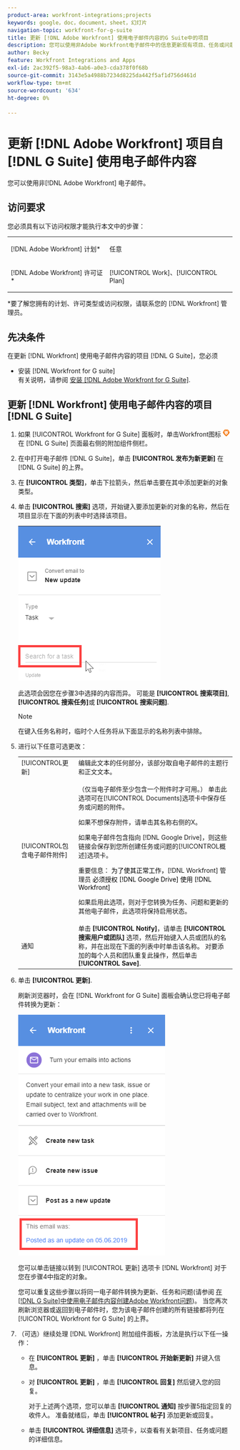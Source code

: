 ```yaml
---
product-area: workfront-integrations;projects
keywords: google，doc，document，sheet，幻灯片
navigation-topic: workfront-for-g-suite
title: 更新 [!DNL Adobe Workfront] 使用电子邮件内容的G Suite中的项目
description: 您可以使用非Adobe Workfront电子邮件中的信息更新现有项目、任务或问题。
author: Becky
feature: Workfront Integrations and Apps
exl-id: 2ac392f5-98a3-4ab6-a0e3-cda378f0f68b
source-git-commit: 3143e5a4988b7234d8225da442f5af1d756d461d
workflow-type: tm+mt
source-wordcount: '634'
ht-degree: 0%

---
```


# 更新 [!DNL Adobe Workfront] 项目自 [!DNL G Suite] 使用电子邮件内容

您可以使用非[!DNL Adobe Workfront] 电子邮件。

## 访问要求

您必须具有以下访问权限才能执行本文中的步骤：

<table style="table-layout:auto"> 
 <col> 
 <col> 
 <tbody> 
  <tr> 
   <td role="rowheader">[!DNL Adobe Workfront] 计划*</td> 
   <td> <p>任意</p> </td> 
  </tr> 
  <tr> 
   <td role="rowheader">[!DNL Adobe Workfront] 许可证*</td> 
   <td> <p>[!UICONTROL Work]、[!UICONTROL Plan]</p> </td> 
  </tr> 
 </tbody> 
</table>

&#42;要了解您拥有的计划、许可类型或访问权限，请联系您的 [!DNL Workfront] 管理员。

## 先决条件

在更新 [!DNL Workfront] 使用电子邮件内容的项目 [!DNL G Suite]，您必须

* 安装 [!DNL Workfront for G suite]\
   有关说明，请参阅 [安装 [!DNL Adobe Workfront for G Suite]](../../workfront-integrations-and-apps/workfront-for-g-suite/install-workfront-for-gsuite.md).

## 更新 [!DNL Workfront] 使用电子邮件内容的项目 [!DNL G Suite]

1. 如果 [!UICONTROL Workfront for G Suite] 面板时，单击Workfront图标 ![](assets/wf-lion-icon.png) 在 [!DNL G Suite] 页面最右侧的附加组件侧栏。
1. 在中打开电子邮件 [!DNL G Suite]，单击 **[!UICONTROL 发布为新更新]** 在 [!DNL G Suite] 的上界。
1. 在 **[!UICONTROL 类型]**，单击下拉箭头，然后单击要在其中添加更新的对象类型。
1. 单击 **[!UICONTROL 搜索]** 选项，开始键入要添加更新的对象的名称，然后在项目显示在下面的列表中时选择该项目。

   ![](assets/click-search-for-task-issue.png)

   此选项会因您在步骤3中选择的内容而异。 可能是 **[!UICONTROL 搜索项目]**, **[!UICONTROL 搜索任务]**&#x200B;或 **[!UICONTROL 搜索问题]**.

   >[!NOTE]
   >
   >在键入任务名称时，临时个人任务将从下面显示的名称列表中排除。

1. 进行以下任意可选更改：

   <table style="table-layout:auto"> 
    <col> 
    <col> 
    <tbody> 
     <tr> 
      <td role="rowheader">[!UICONTROL更新]</td> 
      <td>编辑此文本的任何部分，该部分取自电子邮件的主题行和正文文本。</td> 
     </tr> 
     <tr data-mc-conditions=""> 
      <td role="rowheader">[!UICONTROL包含电子邮件附件]</td> 
      <td><p>（仅当电子邮件至少包含一个附件时才可用。） 单击此选项可在[!UICONTROL Documents]选项卡中保存任务或问题的附件。 </p><p>如果不想保存附件，请单击其名称右侧的X。 </p><p>如果电子邮件包含指向 [!DNL Google Drive]，则这些链接会保存到您所创建任务或问题的[!UICONTROL概述]选项卡。 </p><p>重要信息： <span style="color: #ff1493;"><span style="color: #000000;">为了使其正常工作，</span></span>[!DNL Workfront] 管理员<span style="color: #ff1493;"><span style="color: #000000;"> 必须授权 [!DNL Google Drive] 使用 [!DNL Workfront]</span></span></p>
      <p>如果启用此选项，则对于您转换为任务、问题和更新的其他电子邮件，此选项将保持启用状态。</p></td> 
     </tr> 
     <tr data-mc-conditions=""> 
      <td role="rowheader">通知</td> 
      <td>单击 <strong>[!UICONTROL Notify]</strong>，请单击 <strong>[!UICONTROL搜索用户或团队]</strong> 选项，然后开始键入人员或团队的名称，并在出现在下面的列表中时单击该名称。 对要添加的每个人员和团队重复此操作，然后单击 <strong>[!UICONTROL Save]</strong>.</td> 
     </tr> 
    </tbody> 
   </table>

1. 单击 **[!UICONTROL 更新]**.

   刷新浏览器时，会在 [!DNL Workfront for G Suite] 面板会确认您已将电子邮件转换为更新：

   ![](assets/email-was-converted-as-update.png)

   您可以单击链接以转到 [!UICONTROL 更新] 选项卡 [!DNL Workfront] 对于您在步骤4中指定的对象。

   您可以重复这些步骤以将同一电子邮件转换为更新、任务和问题(请参阅 [在[!DNL G Suite]中使用电子邮件内容创建Adobe Workfront问题](../../workfront-integrations-and-apps/workfront-for-g-suite/create-wf-issue-in-g-suite-using-email-content.md))。 当您再次刷新浏览器或返回到电子邮件时，您为该电子邮件创建的所有链接都将列在 [!UICONTROL Workfront for G Suite] 的上界。

1. （可选）继续处理 [!DNL Workfront] 附加组件面板，方法是执行以下任一操作：

   * 在 **[!UICONTROL 更新]** ，单击 **[!UICONTROL 开始新更新]** 并键入信息。

   * 对 **[!UICONTROL 更新]** ，单击 **[!UICONTROL 回复]** 然后键入您的回复。

      对于上述两个选项，您可以单击 **[!UICONTROL 通知]** 按步骤5指定回复的收件人。 准备就绪后，单击 **[!UICONTROL 帖子]** 添加更新或回复。

   * 单击 **[!UICONTROL 详细信息]** 选项卡，以查看有关新项目、任务或问题的详细信息。
